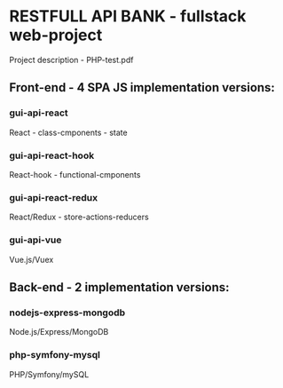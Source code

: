 # RESTFULL API BANK - fullstack web-project

Project description  -  PHP-test.pdf

## Front-end - 4 SPA JS implementation versions:

### gui-api-react

React - class-cmponents - state 

### gui-api-react-hook

React-hook - functional-cmponents 

### gui-api-react-redux

React/Redux - store-actions-reducers 

### gui-api-vue

Vue.js/Vuex

## Back-end - 2 implementation versions:

### nodejs-express-mongodb

Node.js/Express/MongoDB

### php-symfony-mysql

PHP/Symfony/mySQL

